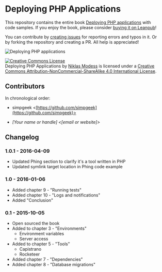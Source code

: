 Deploying PHP Applications
==========================

This repository contains the entire book [Deploying PHP applications](https://leanpub.com/deploying-php-applications) with code samples. If you enjoy the book, please consider [buying it on Leanpub](https://leanpub.com/deploying-php-applications)!

You can contribute by [creating issues](https://github.com/modess/deploying-php-applications/issues/new) for reporting errors and typos in it. Or by forking the repository and creating a PR. All help is appreciated!

![Deploying PHP applications](https://s3.amazonaws.com/titlepages.leanpub.com/deploying-php-applications/large?1407753697)

<a rel="license" href="http://creativecommons.org/licenses/by-nc-sa/4.0/"><img alt="Creative Commons License" style="border-width:0" src="https://i.creativecommons.org/l/by-nc-sa/4.0/88x31.png" /></a><br /><span xmlns:dct="http://purl.org/dc/terms/" property="dct:title">Deploying PHP Applications</span> by <a xmlns:cc="http://creativecommons.org/ns#" href="https://leanpub.com/deploying-php-applications" property="cc:attributionName" rel="cc:attributionURL">Niklas Modess</a> is licensed under a <a rel="license" href="http://creativecommons.org/licenses/by-nc-sa/4.0/">Creative Commons Attribution-NonCommercial-ShareAlike 4.0 International License</a>.

## Contributors

In chronological order:

* simpgeek <[https://github.com/simpgeek](https://github.com/simpgeek)>

* *[Your name or handle] <[email or website]>*

## Changelog

### 1.0.1 - 2016-04-09

* Updated Phing section to clarify it's a tool written in PHP
* Updated symlink target location in Phing code example

### 1.0 - 2016-01-06

* Added chapter 9 - "Running tests"
* Added chapter 10 - "Logs and notifications"
* Added "Conclusion"

### 0.1 - 2015-10-05

* Open sourced the book
* Added to chapter 3 - "Environments"
    - Environment variables
    - Server access
* Added to chapter 5 - "Tools"
    - Capistrano
    - Rocketeer
* Added chapter 7 - "Dependencies"
* Added chapter 8 - "Database migrations"